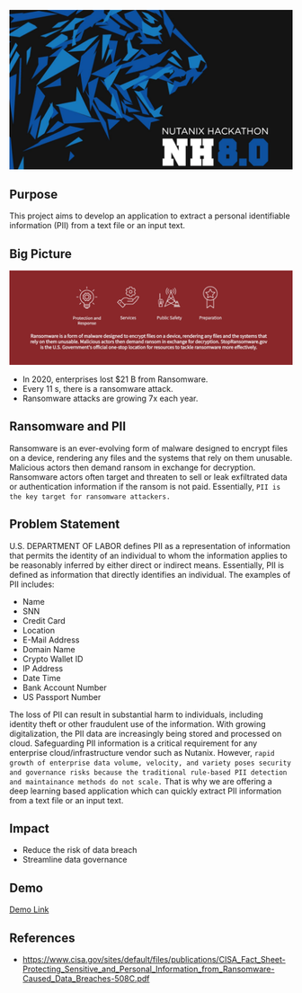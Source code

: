 ![Hackathon](assets/hackathon.jpg)

## Purpose

This project aims to develop an application to extract a personal identifiable information (PII) from a text file or an input text. 

## Big Picture 
![Ransomware](assets/ransomware.jpg)

* In 2020, enterprises lost $21 B from Ransomware. 
* Every 11 s, there is a ransomware attack. 
* Ransomware attacks are growing 7x each year.

## Ransomware and PII

Ransomware is an ever-evolving form of malware designed to encrypt files on a device, rendering any files and the systems that rely on them unusable. Malicious actors then demand ransom in exchange for decryption. Ransomware actors often target and threaten to sell or leak exfiltrated data or authentication information if the ransom is not paid. Essentially, `PII is the key target for ransomware attackers.`

## Problem Statement
 U.S. DEPARTMENT OF LABOR defines PII as a representation of information that permits the identity of an individual to whom the information applies to be reasonably inferred by either direct or indirect means. Essentially, PII is defined as information that directly identifies an individual. The examples of PII includes: 

* Name
* SNN
* Credit Card
* Location
* E-Mail Address
* Domain Name
* Crypto Wallet ID
* IP Address 
* Date Time
* Bank Account Number
* US Passport Number

 The loss of PII can result in substantial harm to individuals, including identity theft or other fraudulent use of the information. With growing digitalization, the PII data are increasingly being stored and processed on cloud. Safeguarding PII information is a critical requirement for any enterprise cloud/infrastructure vendor such as Nutanix. However, `rapid growth of enterprise data volume, velocity, and variety poses security and governance risks because the traditional rule-based PII detection and maintainance methods do not scale.` That is why we are offering a deep learning based application which can quickly extract PII information from a text file or an input text.

## Impact
* Reduce the risk of data breach
* Streamline data governance


## Demo
[Demo Link](http://54.184.187.125:3000/)

## References

* https://www.cisa.gov/sites/default/files/publications/CISA_Fact_Sheet-Protecting_Sensitive_and_Personal_Information_from_Ransomware-Caused_Data_Breaches-508C.pdf




